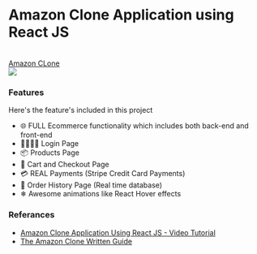 # Amazon Clone Application using React JS

<br/>
<a align="center" href="https://clone-fcc92.web.app/" target="_blank"> Amazon CLone </a>
<br/>
<img src="https://github.com/Abhirajmaid/Media-Storage/blob/master/Amazon-clone.png?raw=true">

### Features

Here's the feature's included in this project

- 🌐 FULL Ecommerce functionality which includes both back-end and front-end
- 👨‍👩‍👧‍👦 Login Page
- 📦 Products Page
- 🛒 Cart and Checkout Page
- 💳 REAL Payments (Stripe Credit Card Payments)
- 📝 Order History Page (Real time database)
- ❄ Awesome animations like React Hover effects

### Referances

- [Amazon Clone Application Using React JS - Video Tutorial](https://www.youtube.com/watch?v=RDV3Z1KCBvo&t=6005s)
- [The Amazon Clone Written Guide](https://medium.com/cleverprogrammer/amazon-clone-using-react-the-ultimate-guide-fba2b36f3458)
